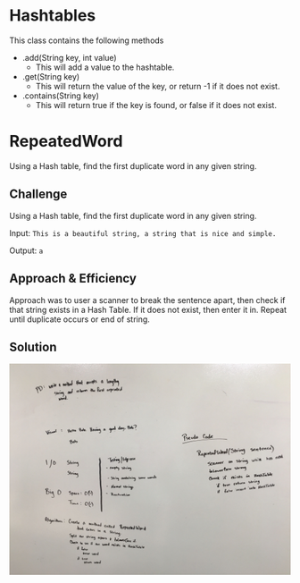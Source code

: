 # Hashtables

This class contains the following methods
* .add(String key, int value) 
  * This will add a value to the hashtable.
* .get(String key)
  * This will return the value of the key, or return -1 if it does not exist.
* .contains(String key)
  * This will return true if the key is found, or false if it does not exist.
  
# RepeatedWord
Using a Hash table, find the first duplicate word in any given string.

## Challenge
Using a Hash table, find the first duplicate word in any given string.

Input: `This is a beautiful string, a string that is nice and simple.`

Output: `a`

## Approach & Efficiency
Approach was to user a scanner to break the sentence apart, then check if that string exists in a Hash Table.  If it does not exist, then enter it in.  Repeat until duplicate occurs or end of string.

## Solution
![](../../../../../../assets/hashtablerepeatedword.jpg) 